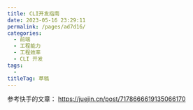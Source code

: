 ```yaml
---
title: CLI开发指南
date: 2023-05-16 23:29:11
permalink: /pages/ad7d16/
categories: 
  - 前端
  - 工程能力
  - 工程效率
  - CLI 开发
tags: 
  - 
titleTag: 草稿
---
```


参考快手的文章： https://juejin.cn/post/7178666619135066170